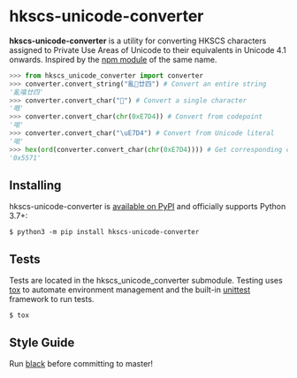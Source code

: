 # hkscs-unicode-converter

**hkscs-unicode-converter** is a utility for converting HKSCS characters assigned to Private Use Areas of Unicode to their equivalents in Unicode 4.1 onwards. Inspired by the [npm module](https://www.npmjs.com/package/hkscs_unicode_converter) of the same name.

```python
>>> from hkscs_unicode_converter import converter
>>> converter.convert_string("亂廿四") # Convert an entire string
'亂噏廿四'
>>> converter.convert_char("") # Convert a single character
'嘅'
>>> converter.convert_char(chr(0xE7D4)) # Convert from codepoint
'啱'
>>> converter.convert_char("\uE7D4") # Convert from Unicode literal
'啱'
>>> hex(ord(converter.convert_char(chr(0xE7D4)))) # Get corresponding codepoint
'0x5571'
```

## Installing

hkscs-unicode-converter is [available on PyPI](https://pypi.org/project/hkscs-unicode-converter/1.0.0/) and officially supports Python 3.7+:

```console
$ python3 -m pip install hkscs-unicode-converter
```

## Tests

Tests are located in the hkscs_unicode_converter submodule. Testing uses [tox](https://tox.readthedocs.io/en/latest/) to automate environment management and the built-in [unittest](https://docs.python.org/3/library/unittest.html) framework to run tests.

```console
$ tox
```

## Style Guide

Run [black](https://github.com/psf/black) before committing to master!